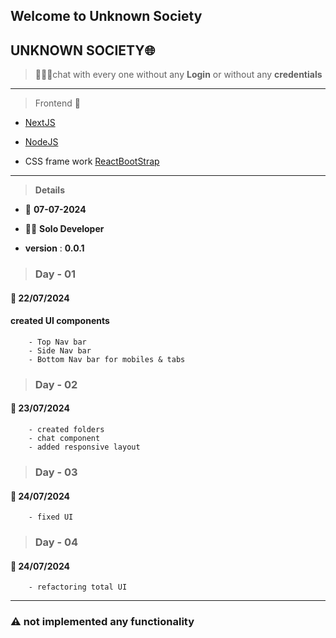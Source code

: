## Welcome to **Unknown Society**

## UNKNOWN SOCIETY🌐

> 🌟🌟🌟chat with every one without any **Login** or without any **credentials**

---

> Frontend 💅

- [NextJS](www.nextjs.org)

- [NodeJS](www.nodejs.com)

- CSS frame work [ReactBootStrap](www.bootstrap.com)

---

> **Details**

- 📅 **07-07-2024**

- 👨‍💻 **Solo Developer**

- **version** : **0.0.1**

> ### Day - 01

#### 📅 22/07/2024

#### created UI components

        - Top Nav bar
        - Side Nav bar
        - Bottom Nav bar for mobiles & tabs

> ### Day - 02

#### 📅 23/07/2024

        - created folders
        - chat component
        - added responsive layout

> ### Day - 03

#### 📅 24/07/2024

        - fixed UI

> ### Day - 04

#### 📅 24/07/2024

        - refactoring total UI

---

### ⚠️ not implemented any functionality
